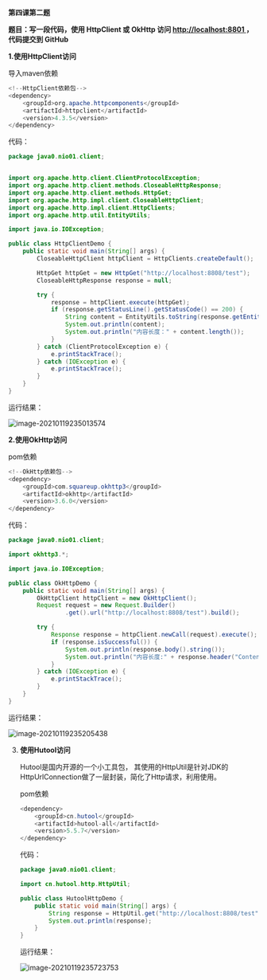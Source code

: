 **第四课第二题**

**题目：写一段代码，使用 HttpClient 或 OkHttp 访问 [http://localhost:8801 ](http://localhost:8801/)，代码提交到 GitHub**

**1.使用HttpClient访问**

导入maven依赖

```java
<!--HttpClient依赖包-->
<dependency>
    <groupId>org.apache.httpcomponents</groupId>
    <artifactId>httpclient</artifactId>
    <version>4.3.5</version>
</dependency>
```

代码：

```java
package java0.nio01.client;


import org.apache.http.client.ClientProtocolException;
import org.apache.http.client.methods.CloseableHttpResponse;
import org.apache.http.client.methods.HttpGet;
import org.apache.http.impl.client.CloseableHttpClient;
import org.apache.http.impl.client.HttpClients;
import org.apache.http.util.EntityUtils;

import java.io.IOException;

public class HttpClientDemo {
    public static void main(String[] args) {
        CloseableHttpClient httpClient = HttpClients.createDefault();

        HttpGet httpGet = new HttpGet("http://localhost:8808/test");
        CloseableHttpResponse response = null;

        try {
            response = httpClient.execute(httpGet);
            if (response.getStatusLine().getStatusCode() == 200) {
                String content = EntityUtils.toString(response.getEntity(), "UTF-8");
                System.out.println(content);
                System.out.println("内容长度：" + content.length());
            }
        } catch (ClientProtocolException e) {
            e.printStackTrace();
        } catch (IOException e) {
            e.printStackTrace();
        }
    }
}
```

运行结果：

![image-20210119235013574](C:\Users\xiaowenhou\AppData\Roaming\Typora\typora-user-images\image-20210119235013574.png)

**2.使用OkHttp访问**

pom依赖

```java
<!--OkHttp依赖包-->
<dependency>
    <groupId>com.squareup.okhttp3</groupId>
    <artifactId>okhttp</artifactId>
    <version>3.6.0</version>
</dependency>
```

代码：

```java
package java0.nio01.client;

import okhttp3.*;

import java.io.IOException;

public class OkHttpDemo {
    public static void main(String[] args) {
        OkHttpClient httpClient = new OkHttpClient();
        Request request = new Request.Builder()
                .get().url("http://localhost:8808/test").build();

        try {
            Response response = httpClient.newCall(request).execute();
            if (response.isSuccessful()) {
                System.out.println(response.body().string());
                System.out.println("内容长度:" + response.header("Content-Length"));
            }
        } catch (IOException e) {
            e.printStackTrace();
        }
    }
}
```

运行结果：

![image-20210119235205438](C:\Users\xiaowenhou\AppData\Roaming\Typora\typora-user-images\image-20210119235205438.png)

3. **使用Hutool访问**

   Hutool是国内开源的一个小工具包， 其使用的HttpUtil是针对JDK的HttpUrlConnection做了一层封装，简化了Http请求，利用使用。

   pom依赖

   ```java
   <dependency>
       <groupId>cn.hutool</groupId>
       <artifactId>hutool-all</artifactId>
       <version>5.5.7</version>
   </dependency>
   ```

   代码：

   ```java
   package java0.nio01.client;
   
   import cn.hutool.http.HttpUtil;
   
   public class HutoolHttpDemo {
       public static void main(String[] args) {
           String response = HttpUtil.get("http://localhost:8808/test");
           System.out.println(response);
       }
   }
   ```

   运行结果：

   ![image-20210119235723753](C:\Users\xiaowenhou\AppData\Roaming\Typora\typora-user-images\image-20210119235723753.png)
